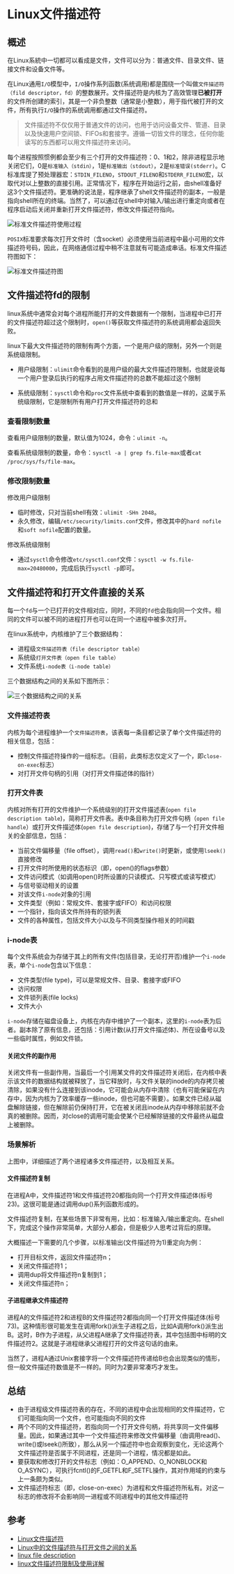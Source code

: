 # Linux文件描述符

## 概述

在Linux系統中一切都可以看成是文件，文件可以分为：普通文件、目录文件、链接文件和设备文件等。

在Linux通用`I/O`模型中，`I/O`操作系列函数(系统调用)都是围绕一个叫做`文件描述符（fild descriptor，fd）`的整数展开。文件描述符是内核为了高效管理**已被打开**的文件所创建的索引，其是一个非负整数（通常是小整数），用于指代被打开的文件，所有执行`I/O`操作的系统调用都通过文件描述符。

> 文件描述符不仅仅用于普通文件的访问，也用于访问设备文件、管道、目录以及快速用户空间锁、FIFOs和套接字。遵循一切皆文件的理念，任何你能读写的东西都可以用文件描述符来访问。

每个进程按照惯例都会至少有三个打开的文件描述符：0、1和2，除非进程显示地关闭它们，0是`标准输入（stdin）`，1是`标准输出（stdout）`，2是`标准错误(stderr)`。C标准库提了预处理器宏：`STDIN_FILENO`，`STDOUT_FILENO`和`STDERR_FILENO`宏，以取代对以上整数的直接引用。正常情况下，程序在开始运行之前，由shell准备好这3个文件描述符。更准确的说法是，程序继承了shell文件描述符的副本，一般是指向shell所在的终端。当然了，可以通过在shell中对输入/输出进行重定向或者在程序启动后关闭并重新打开文件描述符，修改文件描述符指向。

![标准文件描述符使用过程](resources/fd-std.png)

`POSIX`标准要求每次打开文件时（含socket）必须使用当前进程中最小可用的文件描述符号码，因此，在网络通信过程中稍不注意就有可能造成串话。标准文件描述符图如下：

![标准文件描述符图](resources/fd-std1.png)

## 文件描述符fd的限制

linux系统中通常会对每个进程所能打开的文件数据有一个限制，当进程中已打开的文件描述符超过这个限制时，`open()`等获取文件描述符的系统调用都会返回失败。

linux下最大文件描述符的限制有两个方面，一个是用户级的限制，另外一个则是系统级限制。

- 用户级限制：`ulimit`命令看到的是用户级的最大文件描述符限制，也就是说每一个用户登录后执行的程序占用文件描述符的总数不能超过这个限制

- 系统级限制：`sysctl`命令和`proc`文件系统中查看到的数值是一样的，这属于系统级限制，它是限制所有用户打开文件描述符的总和

### 查看限制数量

查看用户级限制的数量，默认值为1024，命令：`ulimit -n`。

查看系统级限制的数量，命令：`sysctl -a | grep fs.file-max`或者`cat /proc/sys/fs/file-max`。

### 修改限制数量

修改用户级限制

- 临时修改，只对当前shell有效：`ulimit -SHn 2048`。
- 永久修改，编辑`/etc/security/limits.conf`文件，修改其中的`hard nofile`和`soft nofile`配置的数量。

修改系统级限制

- 通过`sysctl`命令修改`etc/sysctl.conf`文件：`sysctl -w fs.file-max=20480000`，完成后执行`sysctl -p`即可。

## 文件描述符和打开文件直接的关系

每一个`fd`与一个已打开的文件相对应，同时，不同的`fd`也会指向同一个文件。相同的文件可以被不同的进程打开也可以在同一个进程中被多次打开。

在linux系统中，内核维护了三个数据结构：

- 进程级`文件描述符表（file descriptor table）`
- 系统级`打开文件表（open file table）`
- 文件系统`i-node表（i-node table）`

三个数据结构之间的关系如下图所示：

![三个数据结构之间的关系](resources/fd-table.png)

### 文件描述符表

内核为每个进程维护一个`文件描述符表`，该表每一条目都记录了单个文件描述符的相关信息，包括：

- 控制文件描述符操作的一组标志。（目前，此类标志仅定义了一个，即`close-on-exec`标志）
- 对打开文件句柄的引用（对打开文件描述体的指针）

### 打开文件表

内核对所有打开的文件维护一个系统级别的打开文件描述表(`open file description table`)，简称打开文件表。表中条目称为打开文件句柄（`open file handle`）或打开文件描述体(`open file description`)，存储了与一个打开文件相关的全部信息，包括：

- 当前文件偏移量（file offset），调用`read()`和`write()`时更新，或使用`lseek()`直接修改
- 打开文件时所使用的状态标识（即，open()的flags参数）
- 文件访问模式（如调用open()时所设置的只读模式、只写模式或读写模式）
- 与信号驱动相关的设置
- 对该文件`i-node`对象的引用
- 文件类型（例如：常规文件、套接字或FIFO）和访问权限
- 一个指针，指向该文件所持有的锁列表
- 文件的各种属性，包括文件大小以及与不同类型操作相关的时间戳

### i-node表

每个文件系统会为存储于其上的所有文件(包括目录，无论打开否)维护一个`i-node`表，单个`i-node`包含以下信息：

- 文件类型(file type)，可以是常规文件、目录、套接字或FIFO
- 访问权限
- 文件锁列表(file locks)
- 文件大小

`i-node`存储在磁盘设备上，内核在内存中维护了一个副本，这里的`i-node`表为后者。副本除了原有信息，还包括：引用计数(从打开文件描述体)、所在设备号以及一些临时属性，例如文件锁。

#### 关闭文件的副作用

关闭文件有一些副作用，当最后一个引用某文件的文件描述符关闭后，在内核中表示该文件的数据结构就被释放了，当它释放时，与文件关联的inode的内存拷贝被清除，如果没有什么连接到该inode，它可能会从内存中清除（也有可能保留在内存中，因为内核为了效率缓存一些inode，但也可能不需要）。如果文件已经从磁盘解除链接，但在解除前仍保持打开，它在被关闭且inode从内存中移除前就不会真的被删除。因而，对close的调用可能会使某个已经解除链接的文件最终从磁盘上被删除。

### 场景解析

上图中，详细描述了两个进程诸多文件描述符，以及相互关系。

#### 文件描述符复制

在进程A中，文件描述符1和文件描述符20都指向同一个打开文件描述体(标号23)。这很可能是通过调用dup()系列函数形成的。

文件描述符复制，在某些场景下非常有用，比如：标准输入/输出重定向。在shell下，完成这个操作非常简单，大部分人都会，但是极少人思考过背后的原理。

大概描述一下需要的几个步骤，以标准输出(文件描述符为1)重定向为例：

- 打开目标文件，返回文件描述符n；
- 关闭文件描述符1；
- 调用dup将文件描述符n复制到1；
- 关闭文件描述符n；

#### 子进程继承文件描述符

进程A的文件描述符2和进程B的文件描述符2都指向同一个打开文件描述体(标号73)。这种情形很可能发生在调用fork()派生子进程之后，比如A调用fork()派生出B。这时，B作为子进程，从父进程A继承了文件描述符表，其中包括图中标明的文件描述符2。这就是子进程继承父进程打开的文件这句话的由来。

当然了，进程A通过Unix套接字将一个文件描述符传递给B也会出现类似的情形，但一般文件描述符数值是不一样的。同时为2要非常凑巧才发生。

## 总结

- 由于进程级文件描述符表的存在，不同的进程中会出现相同的文件描述符，它们可能指向同一个文件，也可能指向不同的文件
- 两个不同的文件描述符，若指向同一个打开文件句柄，将共享同一文件偏移量。因此，如果通过其中一个文件描述符来修改文件偏移量（由调用read()、write()或lseek()所致），那么从另一个描述符中也会观察到变化，无论这两个文件描述符是否属于不同进程，还是同一个进程，情况都是如此。
- 要获取和修改打开的文件标志（例如：O_APPEND、O_NONBLOCK和O_ASYNC），可执行fcntl()的F_GETFL和F_SETFL操作，其对作用域的约束与上一条颇为类似。
- 文件描述符标志（即，close-on-exec）为进程和文件描述符所私有。对这一标志的修改将不会影响同一进程或不同进程中的其他文件描述符


## 参考

- [Linux文件描述符](https://www.jianshu.com/p/430340c4a37a)
- [Linux中的文件描述符与打开文件之间的关系](https://blog.csdn.net/cywosp/article/details/38965239)
- [linux file description](http://guoshaoguang.com/blog/2013/08/03/linux-file-description/)
- [linux文件描述符限制及使用详解](https://www.jianshu.com/p/20f1e96557e3)
